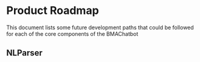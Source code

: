 # Product Roadmap

This document lists some future development paths that could be followed for each of the core components of the BMAChatbot

## NLParser

